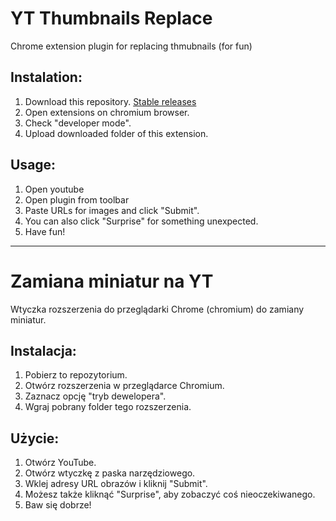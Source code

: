 # YT Thumbnails Replace
Chrome extension plugin for replacing thmubnails (for fun)

## Instalation:
1. Download this repository. [Stable releases](https://github.com/BKopysc/YTThumbnailsReplace/releases/tag/stable)
2. Open extensions on chromium browser.
3. Check "developer mode".
4. Upload downloaded folder of this extension.

## Usage:
1. Open youtube
2. Open plugin from toolbar
3. Paste URLs for images and click "Submit".
4. You can also click "Surprise" for something unexpected.
5. Have fun!

***

# Zamiana miniatur na YT
Wtyczka rozszerzenia do przeglądarki Chrome (chromium) do zamiany miniatur.

## Instalacja:
1. Pobierz to repozytorium.
2. Otwórz rozszerzenia w przeglądarce Chromium.
3. Zaznacz opcję "tryb dewelopera".
4. Wgraj pobrany folder tego rozszerzenia.

## Użycie:
1. Otwórz YouTube.
2. Otwórz wtyczkę z paska narzędziowego.
3. Wklej adresy URL obrazów i kliknij "Submit".
4. Możesz także kliknąć "Surprise", aby zobaczyć coś nieoczekiwanego.
5. Baw się dobrze!
